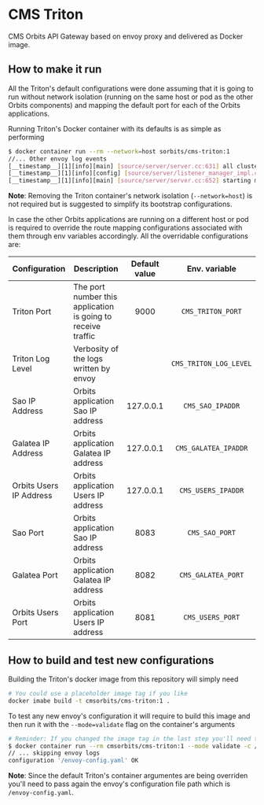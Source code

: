 # CMS Triton

CMS Orbits API Gateway based on envoy proxy and delivered as Docker image.

## How to make it run

All the Triton's default configurations were done assuming that it is going to
run without network isolation (running on the same host or pod as the other
Orbits components) and mapping the default port for each of the Orbits
applications.

Running Triton's Docker container with its defaults is as simple as performing

```bash
$ docker container run --rm --network=host sorbits/cms-triton:1
//... Other envoy log events
[__timestamp__][1][info][main] [source/server/server.cc:631] all clusters initialized. initializing init manager
[__timestamp__][1][info][config] [source/server/listener_manager_impl.cc:844] all dependencies initialized. starting workers
[__timestamp__][1][info][main] [source/server/server.cc:652] starting main dispatch loop
```

**Note**: Removing the Triton container's network isolation (`--network=host`)
is not required but is suggested to simplify its bootstrap configurations.

In case the other Orbits applications are running on a different host or pod is
required to override the route mapping configurations associated with them
through env variables accordingly. All the overridable configurations are:

Configuration | Description | Default value | Env. variable
--------------|-------------|:-------------:| :------------:
Triton Port   | The port number this application is going to receive traffic | 9000 | `CMS_TRITON_PORT`
Triton Log Level | Verbosity of the logs written by envoy |  | `CMS_TRITON_LOG_LEVEL`
Sao IP Address| Orbits application Sao IP address | 127.0.0.1 | `CMS_SAO_IPADDR`
Galatea IP Address| Orbits application Galatea IP address | 127.0.0.1 | `CMS_GALATEA_IPADDR`
Orbits Users IP Address| Orbits application Users IP address  | 127.0.0.1 | `CMS_USERS_IPADDR`
Sao Port      |  Orbits application Sao IP address | 8083 | `CMS_SAO_PORT`
Galatea Port  |  Orbits application Galatea IP address | 8082 | `CMS_GALATEA_PORT`
Orbits Users Port|  Orbits application Users IP address | 8081 | `CMS_USERS_PORT`

## How to build and test new configurations

Building the Triton's docker image from this repository will simply need

```bash
# You could use a placeholder image tag if you like
docker imabe build -t cmsorbits/cms-triton:1 .
```

To test any new envoy's configuration it will require to build this image and
then run it with the `--mode=validate` flag on the container's arguments

```bash
# Reminder: If you changed the image tag in the last step you'll need to change it here as well
$ docker container run --rm cmsorbits/cms-triton:1 --mode validate -c /envoy-config.yaml
// ... skipping envoy logs
configuration '/envoy-config.yaml' OK
```

**Note**: Since the default Triton's container argumentes are being overriden
you'll need to pass again the envoy's configuration file path which is
`/envoy-config.yaml`.
